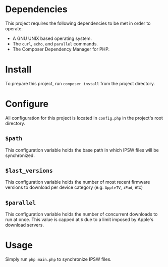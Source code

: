 # Dependencies

This project requires the following dependencies to be met in order to operate:

* A GNU UNIX based operating system.
* The `curl`, `echo`, and `parallel` commands.
* The Composer Dependency Manager for PHP.

# Install

To prepare this project, run `composer install` from the project directory.

# Configure

All configuration for this project is located in `config.php` in the project's
root directory.

## `$path`

This configuration variable holds the base path in which IPSW files will be
synchronized.

## `$last_versions`

This configuration variable holds the number of most recent firmware versions
to download per device category (e.g. `AppleTV`, `iPad`, etc)

## `$parallel`

This configuration variable holds the number of concurrent downloads to run at
once.  This value is capped at `6` due to a limit imposed by Apple's download 
servers.

# Usage

Simply run `php main.php` to synchronize IPSW files.
